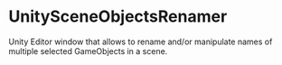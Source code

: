 # UnitySceneObjectsRenamer
Unity Editor window that allows to rename and/or manipulate names of multiple selected GameObjects in a scene.
